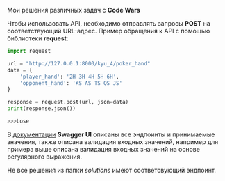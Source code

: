 Мои решения различных задач с **Code Wars**

Чтобы использовать API, необходимо отправлять запросы **POST** на соответствующий URL-адрес.
Пример обращения к API с помощью библиотеки **request**:
```python
import request

url = "http://127.0.0.1:8000/kyu_4/poker_hand"
data = {
    'player_hand': '2H 3H 4H 5H 6H',
    'opponent_hand': 'KS AS TS QS JS'
}

response = request.post(url, json=data)
print(response.json())

>>>Lose
```

В [документации](http://localhost/docs) **Swagger UI** описаны все эндпоинты и принимаемые значения,
также описана валидация входных значений, например для примера выше описана валидация входных значений
на основе регулярного выражения.

Не все решения из папки *solutions* имеют соответсвующий эндпоинт.